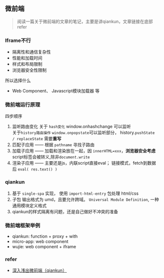 ## 微前端

> 阅读一篇关于微前端的文章的笔记，主要是讲qiankun，文章链接在底部 refer

### Iframe不行
- 隔离性和通信复杂性
- 性能和加载时间
- 样式和布局限制
- 浏览器安全性限制

所以选择什么
- Web Component、 Javascript模块加载器 等

### 微前端运行原理
四步顺序
1. 监听路由变化
  关于 `hash变化` window.onhashchange 可以监听  
  关于`history路由操作`   `window.onpopstate`可以监听部分， history.`pushState / replaceState` 需要**重写**
2. 匹配子应用 —— 根据 `pathname` 寻找子路由
3. 加载子应用 —— 加载和渲染放在一起，因 `innerHTML=xxx`，**浏览器安全考虑**script标签会被转义,除非`document.write`
4. 渲染子应用 —— 主要还是js，内联script直接eval； 链接模式，fetch到数据后 `eval( res.text() )`


### qiankun
1. 基于 `single-spa` 实现， 使用 `import-html-entry` 包处理 html/css
2. 子包 输出格式为 umd，且要允许跨域。  `Universal Module Definition`, 一种通用模块定义格式
3. qiankun的样式隔离有问题，还是自己做好不冲突的准备


### 微前端框架举例
- qiankun: function + proxy + with
- micro-app: web component
- wujie: web component + iframe


### refer
- [深入浅出微前端（qiankun）](https://mp.weixin.qq.com/s?__biz=MzAxODE2MjM1MA==&mid=2651615883&idx=2&sn=ad0638e95ee31ba993ddc25ae16f93b0&chksm=8022a54ab7552c5c6a404e33ceb76e053c4beedfa939d6879609c3bbe89816223a61f599c86c#rd)